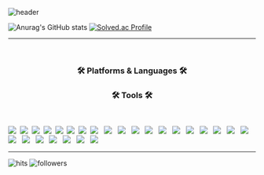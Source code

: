 
![header](https://capsule-render.vercel.app/api?type=waving&color=0:74ebd5,100:ACB6E5&height=120&animation=fadeIn&section=footer&text=기웅이의%20GitHub🐬&fontAlign=70&fontColor=3C3B3F&fontSize=40)
 

   ![Anurag's GitHub stats](https://github-readme-stats.vercel.app/api?username=leelife96&theme=vue&show_icons=true)   [![Solved.ac Profile](http://mazassumnida.wtf/api/generate_badge?boj=leelife96)](https://solved.ac/leelife96)  

  

  

<hr>
 <br>
<h3 align="center"><b>🛠 Platforms & Languages 🛠</b></h3>

<h3 align="center"><b>🛠 Tools 🛠</b></h3>
</br>
<p align="left">
<img src="https://img.shields.io/badge/Android Studio-green?style=flat-square&logo=androidstudio&logoColor=white"/></a>&nbsp
<img src="https://img.shields.io/badge/Eclipse IDE-2C2255?style=flat-square&logo=eclipseide&logoColor=white"/></a>&nbsp 
<img src="https://img.shields.io/badge/Visual Studio Code-007ACC?style=flat-square&logo=visualstudiocode&logoColor=white"/></a>&nbsp 
<img src="https://img.shields.io/badge/Python-blue?style=flat-square&logo=Python&logoColor=white"/></a>&nbsp 
<img src="https://img.shields.io/badge/C-AFEEEE?style=flat-square&logo=C&logoColor=white"/></a>&nbsp
<img src="https://img.shields.io/badge/HTML-orange?style=flat-square&logo=HTML&logoColor=white"/></a>&nbsp
<img src="https://img.shields.io/badge/Javascript-yellow?style=flat-square&logo=Javascript&logoColor=white"/></a>&nbsp
<img src="https://img.shields.io/badge/CSS3-1572B6?style=flat-square&logo=CSS3&logoColor=white"/></a> &nbsp
<img src="https://img.shields.io/badge/mysql-4479A1?style=flat-square&logo=mysql&logoColor=white"></a> &nbsp
<img src="https://img.shields.io/badge/Java-007396?style=flat&logo=OpenJDK&logoColor=white"/></a> &nbsp
<img src="https://img.shields.io/badge/bootstrap-7952B3?style=style=flat-square&logo=bootstrap&logoColor=white"></a> &nbsp
<img src="https://img.shields.io/badge/spring-6DB33F?style=flat-square&logo=spring&logoColor=white"> </a> &nbsp
<img src="https://img.shields.io/badge/github-181717?style=flat-square&logo=github&logoColor=white"> </a> &nbsp
  <img src="https://img.shields.io/badge/git-F05032?style=flat-square&logo=git&logoColor=white"> </a> &nbsp
  <img src="https://img.shields.io/badge/linux-FCC624?style=flat-square&logo=linux&logoColor=black"> </a> &nbsp
   <img src="https://img.shields.io/badge/react-61DAFB?style=flat-square&logo=react&logoColor=black"> </a> &nbsp
   <img src="https://img.shields.io/badge/spring boot-6DB33F?style=flat-square&logo=springboot&logoColor=white"> &nbsp
 <img src="https://img.shields.io/badge/spring security-6DB33F?style=flat-square&logo=springsecurity&logoColor=white"> &nbsp
  <img src="https://img.shields.io/badge/windows10-0078D6?style=flat-square&logo=windows10&logoColor=#0078D6"> &nbsp
  <img src="https://img.shields.io/badge/mariadb-003545?style=flat-square&logo=mariadb&logoColor=#0078D6"> &nbsp
  <img src="https://img.shields.io/badge/auth0-EB5424?style=flat-square&logo=auth0&logoColor=#0078D6"> &nbsp
  <img src="https://img.shields.io/badge/socket.io-010101?style=flat-square&logo=socket.io&logoColor=#0078D6"> &nbsp
  <img src="https://img.shields.io/badge/trello-0052CC?style=flat-square&logo=trello&logoColor=#0078D6"> &nbsp
  <img src="https://img.shields.io/badge/slack-4A154B?style=flat-square&logo=slack&logoColor=#0078D6"> &nbsp
  <img src="https://img.shields.io/badge/figma-F24E1E?style=flat-square&logo=figma&logoColor=#0078D6"> &nbsp
  <img src="https://img.shields.io/badge/Microsoft Azure-0078D4?style=flat-square&logo=Microsoft Azure&logoColor=#0078D6"> &nbsp


</p>


<hr>

  ![hits](https://hits.seeyoufarm.com/api/count/incr/badge.svg?url=https%3A%2F%2Fgithub.com%2Fohbyul&count_bg=%237A7A7A&title_bg=%23FFADCC&icon=reverbnation.svg&icon_color=%23FF0000&title=hits&edge_flat=false)
  ![followers](https://img.shields.io/github/followers/ohbyul?style=social)


